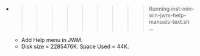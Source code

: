 * >>>>>>>>> Running inst-min-win-jwm-help-manuals-text.sh ...
  * Add Help menu in JWM.
  * Disk size = 2285476K. Space Used = 44K.
